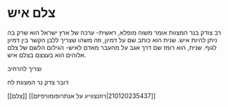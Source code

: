 # צלם איש

רב צודק בנר המצוות אומר משוה מופלא,
ראשית- ערכה של ארץ ישראל הוא שרק בה ניתן להיות איש.
שנית הוא כותב שם על דמיון, וזה משהו שצריך ללבן הקשר בין דמיון לגוף.
שנית, הוא רומז שם דרך אגב על מהעבר מאדם לאיש-
הגילום הלשם של צלם אלוהים הוא בעצצם בצלם איש.

וצריך להרחיב

דובר צדק נר המצוות לח

[[צלם]]
[[210120235437|רוזנצווייג על אנתרופומורפיזם]]
